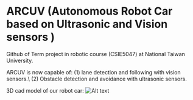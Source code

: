 # ARCUV (Autonomous Robot Car based on Ultrasonic and Vision sensors )
Github of Term project in robotic course (CSIE5047) at National Taiwan University.

ARCUV is now capable of:
(1) lane detection and following with vision sensors.\\
(2) Obstacle detection and avoidance with ultrasonic sensors.

3D cad model of our robot car:
![Alt text](https://github.com/juichiehchang/NTUCSIE5047-Robotics_project/blob/master/Final.png)
